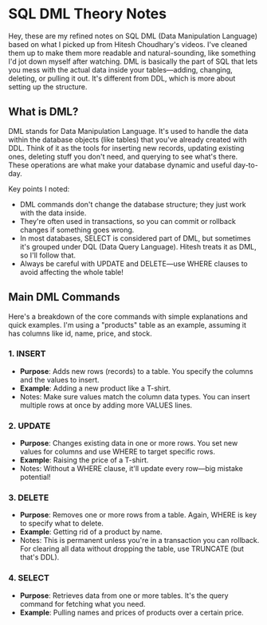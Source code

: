 # SQL DML Theory Notes

Hey, these are my refined notes on SQL DML (Data Manipulation Language) based on what I picked up from Hitesh Choudhary's videos. I've cleaned them up to make them more readable and natural-sounding, like something I'd jot down myself after watching. DML is basically the part of SQL that lets you mess with the actual data inside your tables—adding, changing, deleting, or pulling it out. It's different from DDL, which is more about setting up the structure.

## What is DML?

DML stands for Data Manipulation Language. It's used to handle the data within the database objects (like tables) that you've already created with DDL. Think of it as the tools for inserting new records, updating existing ones, deleting stuff you don't need, and querying to see what's there. These operations are what make your database dynamic and useful day-to-day.

Key points I noted:

- DML commands don't change the database structure; they just work with the data inside.
- They're often used in transactions, so you can commit or rollback changes if something goes wrong.
- In most databases, SELECT is considered part of DML, but sometimes it's grouped under DQL (Data Query Language). Hitesh treats it as DML, so I'll follow that.
- Always be careful with UPDATE and DELETE—use WHERE clauses to avoid affecting the whole table!

## Main DML Commands

Here's a breakdown of the core commands with simple explanations and quick examples. I'm using a "products" table as an example, assuming it has columns like id, name, price, and stock.

### 1. INSERT

- **Purpose**: Adds new rows (records) to a table. You specify the columns and the values to insert.
- **Example**: Adding a new product like a T-shirt.
- Notes: Make sure values match the column data types. You can insert multiple rows at once by adding more VALUES lines.

### 2. UPDATE

- **Purpose**: Changes existing data in one or more rows. You set new values for columns and use WHERE to target specific rows.
- **Example**: Raising the price of a T-shirt.
- Notes: Without a WHERE clause, it'll update every row—big mistake potential!

### 3. DELETE

- **Purpose**: Removes one or more rows from a table. Again, WHERE is key to specify what to delete.
- **Example**: Getting rid of a product by name.
- Notes: This is permanent unless you're in a transaction you can rollback. For clearing all data without dropping the table, use TRUNCATE (but that's DDL).

### 4. SELECT

- **Purpose**: Retrieves data from one or more tables. It's the query command for fetching what you need.
- **Example**: Pulling names and prices of products over a certain price.
